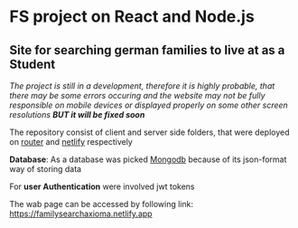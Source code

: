 # FS project on React and Node.js

## Site for searching german families to live at as a Student
_The project is still in a development, therefore it is highly probable, that there may be some errors occuring and the website may not be fully responsible on mobile devices or displayed properly on some other screen resolutions **BUT it will be fixed soon**_

The repository consist of client and server side folders, that were deployed on [router](https://render.com/) and [netlify](https://netlify.com/) respectively

**Database**:
As a database was picked [Mongodb](https://mongodb.com/) because of its json-format way of storing data

For **user Authentication** were involved jwt tokens

The wab page can be accessed by following link: https://familysearchaxioma.netlify.app